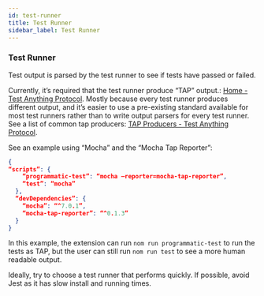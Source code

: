 ```yaml
---
id: test-runner
title: Test Runner
sidebar_label: Test Runner
---
```


### Test Runner

Test output is parsed by the test runner to see if tests have passed or failed.

Currently, it’s required that the test runner produce “TAP” output.: [Home - Test Anything Protocol](https://testanything.org/). Mostly because every test runner produces different output, and it’s easier to use a pre-existing standard available for most test runners rather than to write output parsers for every test runner. See a list of common tap producers: [TAP Producers - Test Anything Protocol](https://testanything.org/producers.html).

See an example using “Mocha” and the “Mocha Tap Reporter”:

```json
{
“scripts”: {
    “programmatic-test”: “mocha —reporter=mocha-tap-reporter”,
    “test”: “mocha”
  },
  “devDependencies”: {
    “mocha”: “^7.0.1”,
    “mocha-tap-reporter”: “^0.1.3”
  }
}
```

In this example, the extension can run `nom run programmatic-test` to run the tests as TAP, but the user can still run `nom run test` to see a more human readable output.

Ideally, try to choose a test runner that performs quickly. If possible, avoid Jest as it has slow install and running times.
